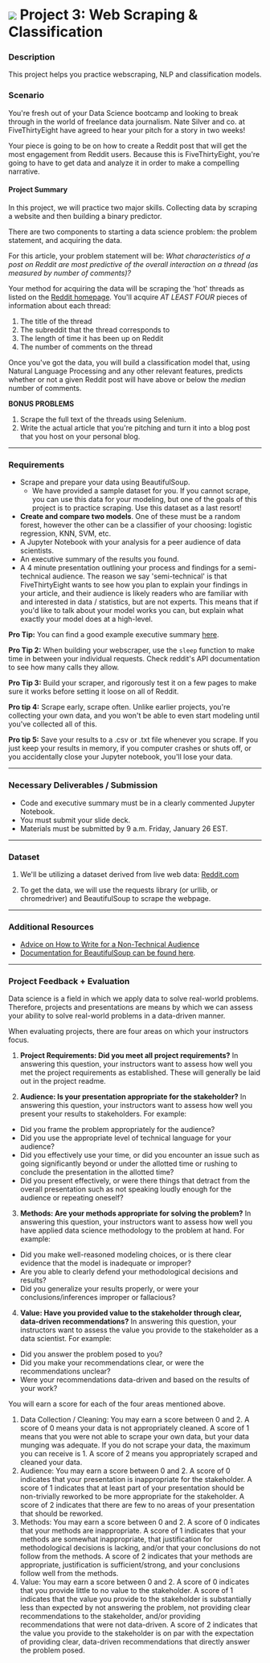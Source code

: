 # ![](https://ga-dash.s3.amazonaws.com/production/assets/logo-9f88ae6c9c3871690e33280fcf557f33.png) Project 3: Web Scraping & Classification

### Description

This project helps you practice webscraping, NLP and classification models.

### Scenario

You're fresh out of your Data Science bootcamp and looking to break through in the world of freelance data journalism. Nate Silver and co. at FiveThirtyEight have agreed to hear your pitch for a story in two weeks!

Your piece is going to be on how to create a Reddit post that will get the most engagement from Reddit users. Because this is FiveThirtyEight, you're going to have to get data and analyze it in order to make a compelling narrative.

#### Project Summary

In this project, we will practice two major skills. Collecting data by scraping a website and then building a binary predictor.

There are two components to starting a data science problem: the problem statement, and acquiring the data.

For this article, your problem statement will be: _What characteristics of a post on Reddit are most predictive of the overall interaction on a thread (as measured by number of comments)?_

Your method for acquiring the data will be scraping the 'hot' threads as listed on the [Reddit homepage](https://www.reddit.com/). You'll acquire _AT LEAST FOUR_ pieces of information about each thread:
1. The title of the thread
2. The subreddit that the thread corresponds to
3. The length of time it has been up on Reddit
4. The number of comments on the thread

Once you've got the data, you will build a classification model that, using Natural Language Processing and any other relevant features, predicts whether or not a given Reddit post will have above or below the _median_ number of comments.

**BONUS PROBLEMS**
1. Scrape the full text of the threads using Selenium.
2. Write the actual article that you're pitching and turn it into a blog post that you host on your personal blog.

---

### Requirements

- Scrape and prepare your data using BeautifulSoup.
    - We have provided a sample dataset for you.  If you cannot scrape, you can use this data for your modeling, but one of the goals of this project is to practice scraping.  Use this dataset as a last resort!
- **Create and compare two models**. One of these must be a random forest, however the other can be a classifier of your choosing: logistic regression, KNN, SVM, etc.
- A Jupyter Notebook with your analysis for a peer audience of data scientists.
- An executive summary of the results you found.
- A 4 minute presentation outlining your process and findings for a semi-technical audience. The reason we say 'semi-technical' is that FiveThirtyEight wants to see how you plan to explain your findings in your article, and their audience is likely readers who are familiar with and interested in data / statistics, but are not experts. This means that if you'd like to talk about your model works you can, but explain what exactly your model does at a high-level.

 **Pro Tip:** You can find a good example executive summary [here](https://www.proposify.biz/blog/executive-summary).

 **Pro Tip 2:** When building your webscraper, use the `sleep` function to make time in between your individual requests.  Check reddit's API documentation to see how many calls they allow.  

 **Pro Tip 3:** Build your scraper, and rigorously test it on a few pages to make sure it works before setting it loose on all of Reddit.

 **Pro tip 4:** Scrape early, scrape often. Unlike earlier projects, you're collecting your own data, and you won't be able to even start modeling until you've collected all of this.

**Pro tip 5:** Save your results to a .csv or .txt file whenever you scrape. If you just keep your results in memory, if you computer crashes or shuts off, or you accidentally close your Jupyter notebook, you'll lose your data.

---

### Necessary Deliverables / Submission

- Code and executive summary must be in a clearly commented Jupyter Notebook.
- You must submit your slide deck.
- Materials must be submitted by 9 a.m. Friday, January 26 EST.

---

### Dataset

1. We'll be utilizing a dataset derived from live web data: [Reddit.com](https://www.reddit.com/)

2. To get the data, we will use the requests library (or urllib, or chromedriver) and BeautifulSoup to scrape the webpage.

---


### Additional Resources
- [Advice on How to Write for a Non-Technical Audience](http://programmers.stackexchange.com/questions/11523/explaining-technical-things-to-non-technical-people)
- [Documentation for BeautifulSoup can be found here](http://www.crummy.com/software/BeautifulSoup/).

---

### Project Feedback + Evaluation

Data science is a field in which we apply data to solve real-world problems. Therefore, projects and presentations are means by which we can assess your ability to solve real-world problems in a data-driven manner.

When evaluating projects, there are four areas on which your instructors focus.
1. **Project Requirements: Did you meet all project requirements?** In answering this question, your instructors want to assess how well you met the project requirements as established. These will generally be laid out in the project readme.

2. **Audience: Is your presentation appropriate for the stakeholder?** In answering this question, your instructors want to assess how well you present your results to stakeholders. For example:
  - Did you frame the problem appropriately for the audience?
  - Did you use the appropriate level of technical language for your audience?
  - Did you effectively use your time, or did you encounter an issue such as going significantly beyond or under the allotted time or rushing to conclude the presentation in the allotted time?
  - Did you present effectively, or were there things that detract from the overall presentation such as not speaking loudly enough for the audience or repeating oneself?

3. **Methods: Are your methods appropriate for solving the problem?** In answering this question, your instructors want to assess how well you have applied data science methodology to the problem at hand. For example:
  - Did you make well-reasoned modeling choices, or is there clear evidence that the model is inadequate or improper?
  - Are you able to clearly defend your methodological decisions and results?
  - Did you generalize your results properly, or were your conclusions/inferences improper or fallacious?

4. **Value: Have you provided value to the stakeholder through clear, data-driven recommendations?** In answering this question, your instructors want to assess the value you provide to the stakeholder as a data scientist. For example:
  - Did you answer the problem posed to you?
  - Did you make your recommendations clear, or were the recommendations unclear?
  - Were your recommendations data-driven and based on the results of your work?

You will earn a score for each of the four areas mentioned above.
1. Data Collection / Cleaning: You may earn a score between 0 and 2.  A score of 0 means your data is not appropriately cleaned.  A score of 1 means that you were not able to scrape your own data, but your data munging was adequate.  If you do not scrape your data, the maximum you can receive is 1.  A score of 2 means you appropriately scraped and cleaned your data.
2. Audience: You may earn a score between 0 and 2. A score of 0 indicates that your presentation is inappropriate for the stakeholder. A score of 1 indicates that at least part of your presentation should be non-trivially reworked to be more appropriate for the stakeholder. A score of 2 indicates that there are few to no areas of your presentation that should be reworked.
3. Methods: You may earn a score between 0 and 2. A score of 0 indicates that your methods are inappropriate. A score of 1 indicates that your methods are somewhat inappropriate, that justification for methodological decisions is lacking, and/or that your conclusions do not follow from the methods. A score of 2 indicates that your methods are appropriate, justification is sufficient/strong, and your conclusions follow well from the methods.
4. Value: You may earn a score between 0 and 2. A score of 0 indicates that you provide little to no value to the stakeholder. A score of 1 indicates that the value you provide to the stakeholder is substantially less than expected by not answering the problem, not providing clear recommendations to the stakeholder, and/or providing recommendations that were not data-driven. A score of 2 indicates that the value you provide to the stakeholder is on par with the expectation of providing clear, data-driven recommendations that directly answer the problem posed.
